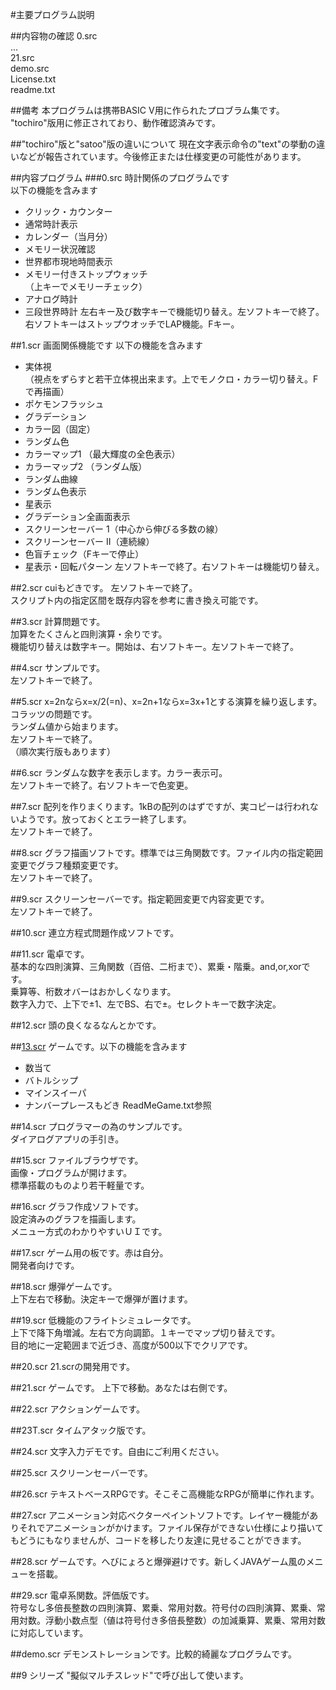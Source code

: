 #主要プログラム説明

##内容物の確認
0.src  
...  
21.src  
demo.src  
License.txt  
readme.txt  

##備考
本プログラムは携帯BASIC V用に作られたプロブラム集です。
"tochiro"版用に修正されており、動作確認済みです。


##"tochiro"版と"satoo"版の違いについて
現在文字表示命令の"text"の挙動の違いなどが報告されています。今後修正または仕様変更の可能性があります。


##内容プログラム
###0.src
時計関係のプログラムです  
以下の機能を含みます
* クリック・カウンター
* 通常時計表示
* カレンダー（当月分）
* メモリー状況確認
* 世界都市現地時間表示
* メモリー付きストップウォッチ  
（上キーでメモリーチェック）
* アナログ時計
* 三段世界時計
左右キー及び数字キーで機能切り替え。左ソフトキーで終了。右ソフトキーはストップウオッチでLAP機能。Fキー。

##1.scr
画面関係機能です
以下の機能を含みます
* 実体視  
 （視点をずらすと若干立体視出来ます。上でモノクロ・カラー切り替え。Fで再描画）
* ポケモンフラッシュ
* グラデーション
* カラー図（固定）
* ランダム色
* カラーマップ1 （最大輝度の全色表示）
* カラーマップ2 （ランダム版）
* ランダム曲線
* ランダム色表示
* 星表示
* グラデーション全画面表示
* スクリーンセーバー 1（中心から伸びる多数の線）
* スクリーンセーバー II（連続線）
* 色盲チェック（Fキーで停止）
* 星表示・回転パターン
 左ソフトキーで終了。右ソフトキーは機能切り替え。

##2.scr
cuiもどきです。 
左ソフトキーで終了。  
スクリプト内の指定区間を既存内容を参考に書き換え可能です。  

##3.scr
計算問題です。  
加算をたくさんと四則演算・余りです。  
機能切り替えは数字キー。開始は、右ソフトキー。左ソフトキーで終了。  

##4.scr
サンプルです。  
左ソフトキーで終了。  

##5.scr
x=2nならx=x/2(=n)、x=2n+1ならx=3x+1とする演算を繰り返します。コラッツの問題です。  
ランダム値から始まります。  
左ソフトキーで終了。  
（順次実行版もあります）  

##6.scr
ランダムな数字を表示します。カラー表示可。  
左ソフトキーで終了。右ソフトキーで色変更。  

##7.scr
配列を作りまくります。1kBの配列のはずですが、実コピーは行われないようです。放っておくとエラー終了します。  
左ソフトキーで終了。  

##8.scr
グラフ描画ソフトです。標準では三角関数です。ファイル内の指定範囲変更でグラフ種類変更です。  
左ソフトキーで終了。  

##9.scr
スクリーンセーバーです。指定範囲変更で内容変更です。  
左ソフトキーで終了。  

##10.scr
連立方程式問題作成ソフトです。  

##11.scr
電卓です。  
基本的な四則演算、三角関数（百倍、二桁まで）、累乗・階乗。and,or,xorです。  
乗算等、桁数オバーはおかしくなります。  
数字入力で、上下で±1、左でBS、右で±。セレクトキーで数字決定。  

##12.scr
頭の良くなるなんとかです。

##[13.scr](README_GAME.md)
ゲームです。以下の機能を含みます
* 数当て
* バトルシップ
* マインスイーパ
* ナンバープレースもどき
ReadMeGame.txt参照

##14.scr
プログラマーの為のサンプルです。  
ダイアログアプリの手引き。  

##15.scr
ファイルブラウザです。  
画像・プログラムが開けます。  
標準搭載のものより若干軽量です。  

##16.scr
グラフ作成ソフトです。  
設定済みのグラフを描画します。  
メニュー方式のわかりやすいＵＩです。  

##17.scr
ゲーム用の板です。赤は自分。  
開発者向けです。  

##18.scr
爆弾ゲームです。  
上下左右で移動。決定キーで爆弾が置けます。  

##19.scr
低機能のフライトシミュレータです。  
上下で降下角増減。左右で方向調節。１キーでマップ切り替えです。  
目的地に一定範囲まで近づき、高度が500以下でクリアです。  

##20.scr
21.scrの開発用です。

##21.scr
ゲームです。
上下で移動。あなたは右側です。

##22.scr
アクションゲームです。

##23T.scr
タイムアタック版です。

##24.scr
文字入力デモです。自由にご利用ください。

##25.scr
スクリーンセーバーです。

##26.scr
テキストベースRPGです。そこそこ高機能なRPGが簡単に作れます。

##27.scr
アニメーション対応ベクターペイントソフトです。レイヤー機能がありそれでアニメーションがかけます。ファイル保存ができない仕様により描いてもどうにもなりませんが、コードを移したり友達に見せることができます。

##28.scr
ゲームです。へびにょろと爆弾避けです。新しくJAVAゲーム風のメニューを搭載。

##29.scr
電卓系関数。評価版です。  
符号なし多倍長整数の四則演算、累乗、常用対数。符号付の四則演算、累乗、常用対数。浮動小数点型（値は符号付き多倍長整数）の加減乗算、累乗、常用対数に対応しています。

##demo.scr
デモンストレーションです。比較的綺麗なプログラムです。

##9 シリーズ
"擬似マルチスレッド"で呼び出して使います。
